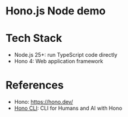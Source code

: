 Hono.js Node demo
=====================

# Tech Stack

- Node.js 25+: run TypeScript code directly
- Hono 4: Web application framework

# References

* Hono: https://hono.dev/
* [Hono CLI](https://blog.yusu.ke/hono-cli/): CLI for Humans and AI with Hono
